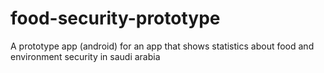 # food-security-prototype
 A prototype app (android) for an app that shows statistics about food and environment security in saudi arabia
